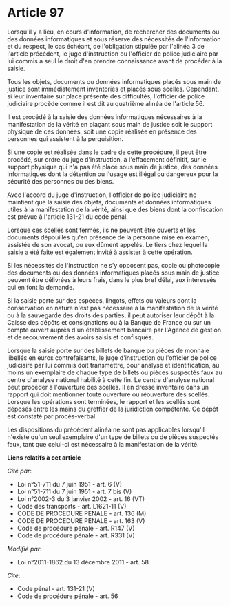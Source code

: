 # Article 97

Lorsqu'il y a lieu, en cours d'information, de rechercher des documents ou des données informatiques et sous réserve des
nécessités de l'information et du respect, le cas échéant, de l'obligation stipulée par l'alinéa 3 de l'article précédent, le
juge d'instruction ou l'officier de police judiciaire par lui commis a seul le droit d'en prendre connaissance avant de
procéder à la saisie. 

Tous les objets, documents ou données informatiques placés sous main de justice sont immédiatement inventoriés et placés sous
scellés. Cependant, si leur inventaire sur place présente des difficultés, l'officier de police judiciaire procède comme il
est dit au quatrième alinéa de l'article 56. 

Il est procédé à la saisie des données informatiques nécessaires à la manifestation de la vérité en plaçant sous main de
justice soit le support physique de ces données, soit une copie réalisée en présence des personnes qui assistent à la
perquisition. 

Si une copie est réalisée dans le cadre de cette procédure, il peut être procédé, sur ordre du juge d'instruction, à
l'effacement définitif, sur le support physique qui n'a pas été placé sous main de justice, des données informatiques dont la
détention ou l'usage est illégal ou dangereux pour la sécurité des personnes ou des biens. 

Avec l'accord du juge d'instruction, l'officier de police judiciaire ne maintient que la saisie des objets, documents et
données informatiques utiles à la manifestation de la vérité, ainsi que des biens dont la confiscation est prévue à l'article
131-21 du code pénal. 

Lorsque ces scellés sont fermés, ils ne peuvent être ouverts et les documents dépouillés qu'en présence de la personne mise
en examen, assistée de son avocat, ou eux dûment appelés. Le tiers chez lequel la saisie a été faite est également invité à
assister à cette opération. 

Si les nécessités de l'instruction ne s'y opposent pas, copie ou photocopie des documents ou des données informatiques placés
sous main de justice peuvent être délivrées à leurs frais, dans le plus bref délai, aux intéressés qui en font la demande. 

Si la saisie porte sur des espèces, lingots, effets ou valeurs dont la conservation en nature n'est pas nécessaire à la
manifestation de la vérité ou à la sauvegarde des droits des parties, il peut autoriser leur dépôt à la Caisse des dépôts et
consignations ou à la Banque de France ou sur un compte ouvert auprès d'un établissement bancaire par l'Agence de gestion et
de recouvrement des avoirs saisis et confisqués. 

Lorsque la saisie porte sur des billets de banque ou pièces de monnaie libellés en euros contrefaisants, le juge
d'instruction ou l'officier de police judiciaire par lui commis doit transmettre, pour analyse et identification, au moins un
exemplaire de chaque type de billets ou pièces suspectés faux au centre d'analyse national habilité à cette fin. Le centre
d'analyse national peut procéder à l'ouverture des scellés. Il en dresse inventaire dans un rapport qui doit mentionner toute
ouverture ou réouverture des scellés. Lorsque les opérations sont terminées, le rapport et les scellés sont déposés entre les
mains du greffier de la juridiction compétente. Ce dépôt est constaté par procès-verbal. 

Les dispositions du précédent alinéa ne sont pas applicables lorsqu'il n'existe qu'un seul exemplaire d'un type de billets ou
de pièces suspectés faux, tant que celui-ci est nécessaire à la manifestation de la vérité.

**Liens relatifs à cet article**

_Cité par_:

  - Loi n°51-711 du 7 juin 1951 - art. 6 (V)
  - Loi n°51-711 du 7 juin 1951 - art. 7 bis (V)
  - Loi n°2002-3 du 3 janvier 2002 - art. 16 (VT)
  - Code des transports - art. L1621-11 (V)
  - CODE DE PROCEDURE PENALE - art. 136 (M)
  - CODE DE PROCEDURE PENALE - art. 163 (V)
  - Code de procédure pénale - art. R147 (V)
  - Code de procédure pénale - art. R331 (V)

_Modifié par_:

  - Loi n°2011-1862 du 13 décembre 2011 - art. 58

_Cite_:

  - Code pénal - art. 131-21 (V)
  - Code de procédure pénale - art. 56
